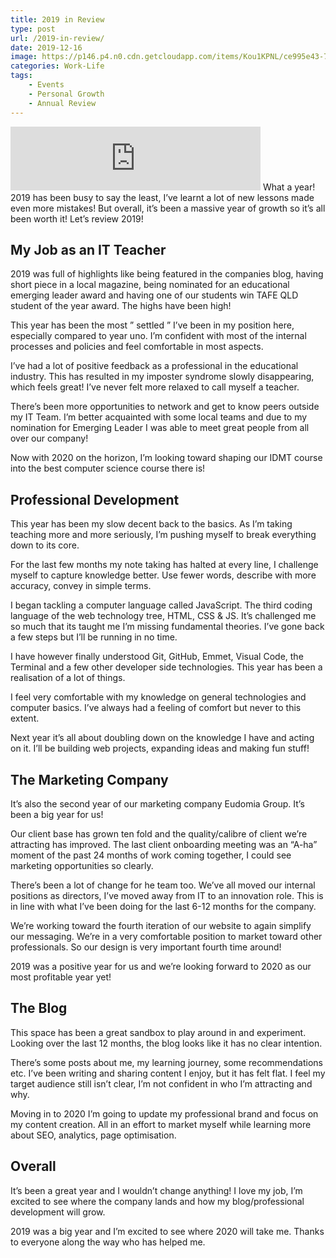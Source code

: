 ```yaml
---
title: 2019 in Review
type: post
url: /2019-in-review/
date: 2019-12-16
image: https://p146.p4.n0.cdn.getcloudapp.com/items/Kou1KPNL/ce995e43-746b-4d5c-8c5c-66ceca3e6a81.jpg?source=viewer&v=261edaa27e33abde0ebf8a193229bfe0
categories: Work-Life
tags: 
    - Events
    - Personal Growth
    - Annual Review
---
```


<!-- https://anchor.fm/mrashleyball/embed/episodes/2019-In-Review-e16ksqi -->
<iframe frameborder="0" height="102px" loading="lazy" scrolling="no" src="https://anchor.fm/mrashleyball/embed/episodes/2019-In-Review-e16ksqi" width="400px"></iframe>
What a year! 2019 has been busy to say the least, I’ve learnt a lot of new lessons made even more mistakes! But overall, it’s been a massive year of growth so it’s all been worth it! Let’s review 2019!

## My Job as an IT Teacher

2019 was full of highlights like being featured in the companies blog, having short piece in a local magazine, being nominated for an educational emerging leader award and having one of our students win TAFE QLD student of the year award. The highs have been high!

This year has been the most ” settled ” I’ve been in my position here, especially compared to year uno. I’m confident with most of the internal processes and policies and feel comfortable in most aspects.

I’ve had a lot of positive feedback as a professional in the educational industry. This has resulted in my imposter syndrome slowly disappearing, which feels great! I’ve never felt more relaxed to call myself a teacher.

There’s been more opportunities to network and get to know peers outside my IT Team. I’m better acquainted with some local teams and due to my nomination for Emerging Leader I was able to meet great people from all over our company!

Now with 2020 on the horizon, I’m looking toward shaping our IDMT course into the best computer science course there is!

## Professional Development

This year has been my slow decent back to the basics. As I’m taking teaching more and more seriously, I’m pushing myself to break everything down to its core.

For the last few months my note taking has halted at every line, I challenge myself to capture knowledge better. Use fewer words, describe with more accuracy, convey in simple terms.

I began tackling a computer language called JavaScript. The third coding language of the web technology tree, HTML, CSS &amp; JS. It’s challenged me so much that its taught me I’m missing fundamental theories. I’ve gone back a few steps but I’ll be running in no time.

I have however finally understood Git, GitHub, Emmet, Visual Code, the Terminal and a few other developer side technologies. This year has been a realisation of a lot of things.

I feel very comfortable with my knowledge on general technologies and computer basics. I’ve always had a feeling of comfort but never to this extent.

Next year it’s all about doubling down on the knowledge I have and acting on it. I’ll be building web projects, expanding ideas and making fun stuff!

## The Marketing Company

It’s also the second year of our marketing company Eudomia Group. It’s been a big year for us!

Our client base has grown ten fold and the quality/calibre of client we’re attracting has improved. The last client onboarding meeting was an “A-ha” moment of the past 24 months of work coming together, I could see marketing opportunities so clearly.

There’s been a lot of change for he team too. We’ve all moved our internal positions as directors, I’ve moved away from IT to an innovation role. This is in line with what I’ve been doing for the last 6-12 months for the company.

We’re working toward the fourth iteration of our website to again simplify our messaging. We’re in a very comfortable position to market toward other professionals. So our design is very important fourth time around!

2019 was a positive year for us and we’re looking forward to 2020 as our most profitable year yet!

## The Blog

This space has been a great sandbox to play around in and experiment. Looking over the last 12 months, the blog looks like it has no clear intention.

There’s some posts about me, my learning journey, some recommendations etc. I’ve been writing and sharing content I enjoy, but it has felt flat. I feel my target audience still isn’t clear, I’m not confident in who I’m attracting and why.

Moving in to 2020 I’m going to update my professional brand and focus on my content creation. All in an effort to market myself while learning more about SEO, analytics, page optimisation.

## Overall

It’s been a great year and I wouldn’t change anything! I love my job, I’m excited to see where the company lands and how my blog/professional development will grow.

2019 was a big year and I’m excited to see where 2020 will take me. Thanks to everyone along the way who has helped me.

<!-- <div class="geo geo-post" id="geo-post-1436" style="display: none"><span class="latitude">-26.6495925</span><span class="longitude">153.099707</span></div> -->